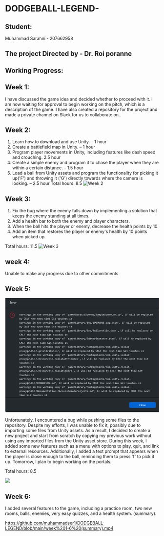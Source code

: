# DODGEBALL-LEGEND-

## Student:
Muhammad Sarahni - 207662958

## The project Directed by - **Dr. Roi poranne**
## Working Progress:

## Week 1:
I have discussed the game idea and decided whether to proceed with it. I am now waiting for approval to begin working on the pitch, which is a description of the game. I have also created a repository for the project and made a private channel on Slack for us to collaborate on..

## Week 2:
1.	Learn how to download and use Unity.  – 1 hour
2.	Create a battlefield map in Unity. – 1 hour
3.	Program player movements in Unity, including features like dash speed and crouching. 2.5 hour
4.	Create a simple enemy and program it to chase the player when they are within a certain distance. – 1.5 hour
5.	Load a ball from Unity assets and program the functionality for picking it up('F') and throwing it ('G') directly towards where the camera is looking. – 2.5 hour
Total hours: 8.5
![Week 2](https://github.com/muhammadser1/DODGEBALL-LEGEND/blob/main/week2.gif)


## Week 3:
1.	Fix the bug where the enemy falls down by implementing a solution that keeps the enemy standing at all times.
2.	Add a health bar to both the enemy and player characters.
3.	When the ball hits the player or enemy, decrease the health points by 10.
4.	Add an item that restores the player or enemy's health by 10 points when picked up.

Total hours: 11.5
![Week 3](https://github.com/muhammadser1/DODGEBALL-LEGEND/blob/main/week3.gif)

## week 4:
Unable to make any progress due to other commitments.

## Week 5:

![](https://github.com/muhammadser1/DODGEBALL-LEGEND/blob/main/BUG.png)


Unfortunately, I encountered a bug while pushing some files to the repository. Despite my efforts, I was unable to fix it, possibly due to importing some files from Unity assets. As a result, I decided to create a new project and start from scratch by copying my previous work without using any imported files from the Unity asset store. During this week, I added some new features such as a menu with options to play, quit, and link to external resources. Additionally, I added a text prompt that appears when the player is close enough to the ball, reminding them to press 'f' to pick it up. Tomorrow, I plan to begin working on the portals.

Total hours: 8.5

![](https://github.com/muhammadser1/DODGEBALL-LEGEND/blob/main/Week%205.gif)


## Week 6:
I added several features to the game, including a practice room, two new rooms, balls, enemies, very easy quizzes, and a health system. (summary).

https://github.com/muhammadser1/DODGEBALL-LEGEND/blob/main/week%201-6%20(summary).mp4
